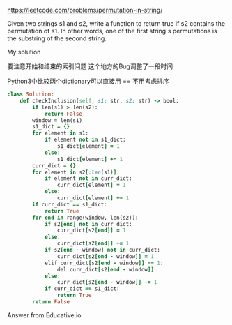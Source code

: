 https://leetcode.com/problems/permutation-in-string/

Given two strings s1 and s2, write a function to return true if s2 contains the permutation of s1.
In other words, one of the first string's permutations is the substring of the second string.

My solution 

要注意开始和结束的索引问题 这个地方的Bug调整了一段时间

Python3中比较两个dictionary可以直接用 == 不用考虑排序

```ruby
class Solution:
    def checkInclusion(self, s1: str, s2: str) -> bool:
        if len(s1) > len(s2):
            return False
        window = len(s1)
        s1_dict = {}
        for element in s1:
            if element not in s1_dict:
                s1_dict[element] = 1
            else:
                s1_dict[element] += 1
        curr_dict = {}
        for element in s2[:len(s1)]:
            if element not in curr_dict:
                curr_dict[element] = 1
            else:
                curr_dict[element] += 1
        if curr_dict == s1_dict:
            return True
        for end in range(window, len(s2)):
            if s2[end] not in curr_dict:
                curr_dict[s2[end]] = 1
            else:
                curr_dict[s2[end]] += 1
            if s2[end - window] not in curr_dict:
                curr_dict[s2[end - window]] = 1
            elif curr_dict[s2[end - window]] == 1:
                del curr_dict[s2[end - window]]
            else:
                curr_dict[s2[end - window]] -= 1
            if curr_dict == s1_dict:
                return True
        return False
```

Answer from Educative.io
